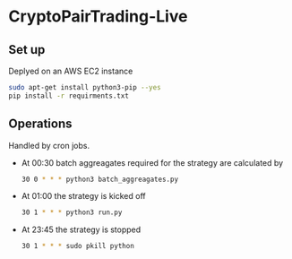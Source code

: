# CryptoPairTrading-Live

## Set up

Deplyed on an AWS EC2 instance
```zsh
sudo apt-get install python3-pip --yes
pip install -r requirments.txt
```

## Operations

Handled by cron jobs.

- At 00:30 batch aggreagates required for the strategy are calculated by

    ```zsh
    30 0 * * * python3 batch_aggreagates.py
    ```

- At 01:00 the strategy is kicked off
    ```zsh
    30 1 * * * python3 run.py
    ```

- At 23:45 the strategy is stopped
    ```zsh
    30 1 * * * sudo pkill python
    ```

